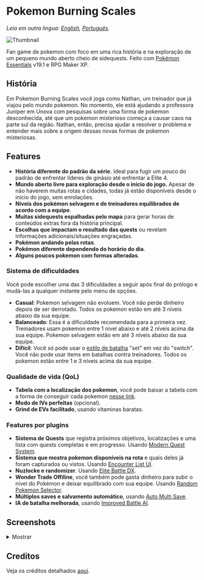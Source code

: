 # Pokemon Burning Scales

*Leia em outra lingua: [English](README.md), [Português](README.pt.md).*

![Thumbnail](https://user-images.githubusercontent.com/64505839/126537600-ea1142b8-32a6-4646-a451-77852e4e190a.png)

Fan game de pokemon com foco em uma rica história e na exploração de um pequeno mundo aberto cheio de sidequests. Feito com [Pokémon Essentials](https://github.com/Maruno17/pokemon-essentials) v19.1 e RPG Maker XP.

## História

Em Pokemon Burning Scales você joga como Nathan, um treinador que já viajou pelo mundo pokemon. No momento, ele está ajudando a professora Juniper em Unova com pesquisas sobre uma forma de pokemon desconhecida, até que um pokemon misterioso começa a causar caos na parte sul da região. Nathan, então, precisa ajudar a resolver o problema e entender mais sobre a origem dessas novas formas de pokemon misteriosas.

## Features

* **História diferente do padrão da série.** Ideal para fugir um pouco do padrão de enfrentar líderes de ginásio até enfrentar a Elite 4.
* **Mundo aberto livre para exploração desde o início do jogo.** Apesar de não haverem muitas rotas e cidades, todas já estão disponíveis desde o início do jogo, sem enrolações.
* **Níveis dos pokémon selvagem e de treinadores equilibrados de acordo com a equipe**.
* **Muitas sidequests espalhadas pelo mapa** para gerar horas de conteúdos extras fora da história principal.
* **Escolhas que impactam o resultado das quests** ou revelam informações adicionais/situações engraçadas.
* **Pokémon andando pelas rotas**.
* **Pokémon diferente dependendo do horário do dia**.
* **Alguns poucos pokemon com formas alteradas**.

### Sistema de dificuldades

Você pode escolher uma das 3 dificuldades a seguir após final do prólogo e mudá-las a qualquer instante pelo menu de opções.

* **Casual**: Pokemon selvagem não evoluem. Você não perde dinheiro depois de ser derrotado. Todos os pokemon estão em até 3 níveis abaixo da sua equipe.
* **Balanceado**: Essa é a dificuldade recomendada para a primeira vez. Treinadores usam pokemon entre 1 nível abaixo e até 2 níveis acima da sua equipe. Pokemon selvagem estão em até 3 níveis abaixo da sua equipe.
* **Difícil**: Você só pode usar o [estilo de batalha](https://bulbapedia.bulbagarden.net/wiki/Options#Battle_Style) "set" em vez do "switch". Você não pode usar items em batalhas contra treinadores. Todos os pokemon estão entre 1 e 3 níveis acima da sua equipe.

### Qualidade de vida (QoL)

* **Tabela com a localização dos pokemon**, você pode baixar a tabela com a forma de conseguir cada pokemon [nesse link](https://github.com/Benitex/Pokemon-Burning-Scales/blob/main/Docs/Encounter%20locations.xlsx).
* **Modo de IVs perfeitas** (opcional).
* **Grind de EVs facilitado**, usando vitaminas baratas.

### Features por plugins

* **Sistema de Quests** que registra próximos objetivos, localizações e uma lista com quests completas e em progresso. Usando [Modern Quest System](https://reliccastle.com/resources/709/).
* **Sistema que mostra pokemon disponíveis na rota** e quais deles já foram capturados ou vistos. Usando [Encounter List UI](https://reliccastle.com/resources/658/).
* **Nuzlocke e randomizer**. Usando [Elite Battle DX](https://luka-sj.com/res/ebdx).
* **Wonder Trade Offiline**, você também pode gasta dinheiro para subir o nível do Pokémon e deixar equilibrado com sua equipe. Usando [Random Pokemon Selector](https://reliccastle.com/resources/693/).
* **Múltiplos saves e salvamento automático**, usando [Auto Multi Save](https://reliccastle.com/threads/5644/).
* **IA de batalha melhorada**, usando [Improved Battle AI](https://reliccastle.com/resources/1163/).

## Screenshots

<details>
    <summary>Mostrar</summary>
    <img src="https://user-images.githubusercontent.com/64505839/144768048-336ded8b-f99c-48c1-ad57-e9706e8f6ceb.png" width="400"/> <img src="https://user-images.githubusercontent.com/64505839/144768040-f444fe4a-2e4f-4f42-9ae6-fc4623a222c3.png" width="400"/>
    <img src="https://user-images.githubusercontent.com/64505839/144768035-7d5a0174-9834-4b23-9736-f4d87cc33719.png" width="400"/> <img src="https://user-images.githubusercontent.com/64505839/144768029-913482da-a4a4-4643-9b4c-3174cdf278ea.png" width="400"/>
    <img src="https://user-images.githubusercontent.com/64505839/144768052-732953e2-671d-4c43-9b0c-9890601158f0.png" width="400"/> <img src="https://user-images.githubusercontent.com/64505839/144768054-ea8f6f55-60e6-4354-865f-d58428704eaf.png" width="400"/>
    <img src="https://user-images.githubusercontent.com/64505839/144768044-5021f3cc-9c87-4901-b027-18d3053cc2cc.png" width="400"/> <img src="https://user-images.githubusercontent.com/64505839/162638956-f175a2c1-ccc4-4242-822c-3c66b4aa153a.png" width="400"/>
    <img src="https://user-images.githubusercontent.com/64505839/162638984-516b63eb-14ce-4a41-879d-fd45ec4c07aa.png" width="400"/> <img src="https://user-images.githubusercontent.com/64505839/162639379-cb054aca-2507-4782-af3b-8a86d099aa0b.png" width="400"/>
</details>

## Creditos

Veja os créditos detalhados [aqui](Créditos.md).
